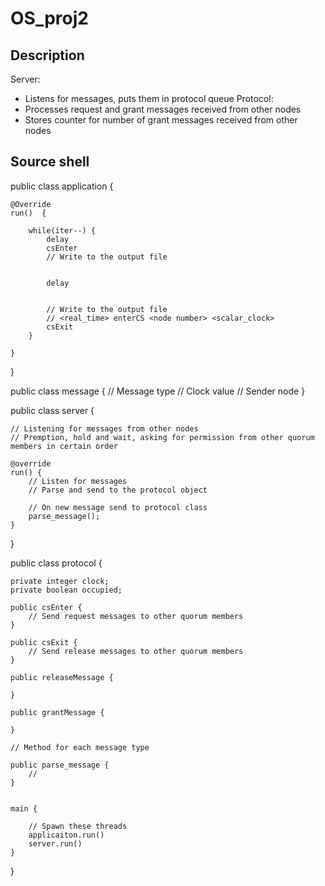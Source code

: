 # OS_proj2

## Description

Server: 
* Listens for messages, puts them in protocol queue
Protocol: 
* Processes request and grant messages received from other nodes
* Stores counter for number of grant messages received from other nodes

## Source shell


public class application {
	
	@Override
	run()  {

		while(iter--) {
			delay
			csEnter
			// Write to the output file


			delay


			// Write to the output file
			// <real_time> enterCS <node number> <scalar_clock> 
			csExit
		}

	}
}

public class message {
	// Message type
	// Clock value
	// Sender node
}

public class server {
		
	// Listening for messages from other nodes
	// Premption, hold and wait, asking for permission from other quorum members in certain order

	@override
	run() {
		// Listen for messages
		// Parse and send to the protocol object

		// On new message send to protocol class
		parse_message();
	}

}

public class protocol {

	private integer clock;
	private boolean occupied;

	public csEnter {
		// Send request messages to other quorum members
	}

	public csExit {
		// Send release messages to other quorum members
	}

	public releaseMessage {

	}

	public grantMessage {

	}

	// Method for each message type

	public parse_message {
		// 
	}


	main {

		// Spawn these threads
		applicaiton.run()
		server.run()
	}
}
</code>


